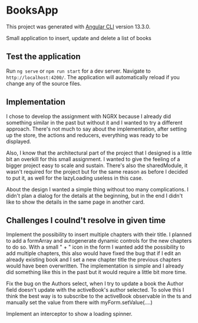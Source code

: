 # BooksApp

This project was generated with [Angular CLI](https://github.com/angular/angular-cli) version 13.3.0.

Small application to insert, update and delete a list of books

## Test the application

Run `ng serve` or `npm run start` for a dev server. Navigate to `http://localhost:4200/`. The application will automatically reload if you change any of the source files.

## Implementation

I chose to develop the assignment with NGRX because I already did something similar in the past but without it and I wanted to try a different approach.
There's not much to say about the implementation, after setting up the store, the actions and reducers, everything was ready to be displayed.

Also, I know that the architectural part of the project that I designed is a little bit an overkill for this small assignment. I wanted to give the feeling of a bigger project easy to scale and sustain. There's also the sharedModule, it wasn't required for the project but for the same reason as before I decided to put it, as well for the lazyLoading useless in this case.

About the design I wanted a simple thing without too many complications.
I didn't plan a dialog for the details at the beginning, but in the end I didn't like to show the details in the same page in another card.

## Challenges I coulnd't resolve in given time

Implement the possibility to insert multiple chapters with their title. I planned to add a formArray and autogenerate dynamic controls for the new chapters to do so. With a small " + " icon in the form I wanted add the possibility to add multiple chapters, this also would have fixed the bug that if I edit an already existing book and I set a new chapter title the previous chapters would have been overwritten.
The implementation is simple and I already did something like this in the past but it would require a little bit more time.

Fix the bug on the Authors select, when I try to update a book the Author field doesn't update with the activeBook's author selected. To solve this I think the best way is to subscribe to the activeBook observable in the ts and manually set the value from there with myForm.setValue(....)

Implement an interceptor to show a loading spinner.
